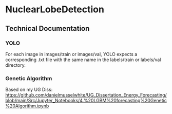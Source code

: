 # NuclearLobeDetection

## Technical Documentation

### YOLO

For each image in images/train or images/val, YOLO expects a corresponding .txt file with the same name in the labels/train or labels/val directory.

### Genetic Algorithm

Based on my UG Diss: https://github.com/danielmusselwhite/UG_Dissertation_Energy_Forecasting/blob/main/Src/Jupyter_Notebooks/4.%20LGBM%20forecasting%20Genetic%20Algorithm.ipynb